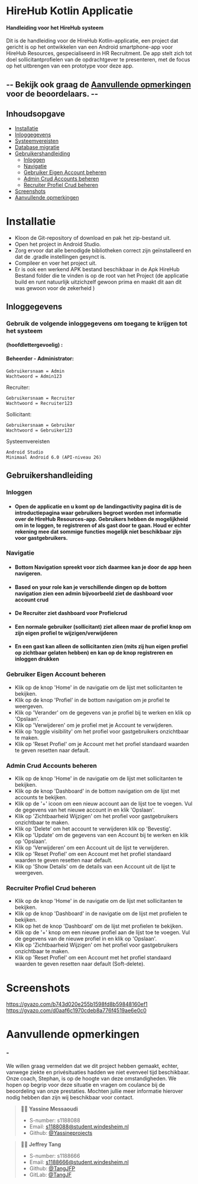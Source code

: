 # HireHub Kotlin Applicatie

#### Handleiding voor het HireHub systeem
Dit is de handleiding voor de HireHub Kotlin-applicatie, een project dat gericht is op het ontwikkelen van een Android smartphone-app voor HireHub Resources, gespecialiseerd in HR Recruitment. De app stelt zich tot doel sollicitantprofielen van de opdrachtgever te presenteren, met de focus op het uitbrengen van een prototype voor deze app.
##   -- Bekijk ook graag de <a href="#aanvullende-opmerkingen" target="_new">Aanvullende opmerkingen</a> voor de beoordelaars. --
## Inhoudsopgave
- [Installatie](#installatie)
- [Inloggegevens](#inloggegevens)
- [Systeemvereisten](#systeemvereisten)
- [Database migratie](#database-migratie)
- [Gebruikershandleiding](#gebruikershandleiding)
    - [Inloggen](#inloggen)
    - [Navigatie](#navigatie)
    - [Gebruiker Eigen Account beheren](#gebruiker-eigen-account-beheren)
    - [Admin Crud Accounts beheren](#admin-crud-accounts-beheren)
    - [Recruiter Profiel Crud beheren](#recruiter-profiel-crud-beheren)
- [Screenshots](#screenshots)
- [Aanvullende opmerkingen](#aanvullende-opmerkingen)


# Installatie

- Kloon de Git-repository of download en pak het zip-bestand uit.
- Open het project in Android Studio.
- Zorg ervoor dat alle benodigde bibliotheken correct zijn geïnstalleerd en dat de .gradle instellingen gesynct is.
- Compileer en voer het project uit.
- Er is ook een werkend APK bestand beschikbaar in de Apk HireHub Bestand folder die te vinden is op de root van het Project (de applicatie build en runt natuurlijk uitzichzelf gewoon prima en maakt dit aan dit was gewoon voor de zekerheid )


## Inloggegevens

### Gebruik de volgende inloggegevens om toegang te krijgen tot het systeem

#### (hoofdlettergevoelig) :

#### Beheerder - Administrator:

    Gebruikersnaam = Admin
    Wachtwoord = Admin123
Recruiter:

    Gebruikersnaam = Recruiter
    Wachtwoord = Recruiter123

Sollicitant:

    Gebruikersnaam = Gebruiker
    Wachtwoord = Gebruiker123

Systeemvereisten

    Android Studio
    Minimaal Android 6.0 (API-niveau 26)


## Gebruikershandleiding

### Inloggen

- #### Open de applicatie en u komt op de landingactivity pagina dit is de introductiepagina waar gebruikers begroet worden met informatie over de HireHub Resources-app. Gebruikers hebben de mogelijkheid om in te loggen, te registreren of als gast door te gaan. Houd er echter rekening mee dat sommige functies mogelijk niet beschikbaar zijn voor gastgebruikers.

### Navigatie

- #### Bottom Navigation spreekt voor zich daarmee kan je door de app heen navigeren.
- #### Based on your role kan je verschillende dingen op de bottom navigation zien een admin bijvoorbeeld ziet de dashboard voor account crud
- #### De Recruiter ziet dashboard voor Profielcrud
- #### Een normale gebruiker (sollicitant) ziet alleen maar de profiel knop om zijn eigen profiel te wijzigen/verwijderen
- #### En een gast kan alleen de sollicitanten zien (mits zij hun eigen profiel op zichtbaar gelaten hebben) en kan op de knop registreren en inloggen drukken



### Gebruiker Eigen Account beheren
- Klik op de knop  'Home' in de navigatie om de lijst met sollicitanten te bekijken.
- Klik op de knop 'Profiel' in de bottom navigation om je profiel te weergeven.
- Klik op 'Verander' om de gegevens van je profiel bij te werken en klik op 'Opslaan'.
- Klik op 'Verwijderen' om je profiel met je Account te verwijderen.
- Klik op 'toggle visibility' om het profiel voor gastgebruikers onzichtbaar te maken.
- Klik op 'Reset Profiel' om je Account met het profiel standaard waarden te geven resetten naar default.



### Admin Crud Accounts beheren
- Klik op de knop  'Home' in de navigatie om de lijst met sollicitanten te bekijken.
- Klik op de knop 'Dashboard' in de bottom navigation om de lijst met accounts te bekijken.
- Klik op de '+' icoon om een nieuw account aan de lijst toe te voegen.
  Vul de gegevens van het nieuwe account in en klik 'Opslaan'.
- Klik op 'Zichtbaarheid Wijzigen' om het profiel voor gastgebruikers onzichtbaar te maken.
- Klik op 'Delete' om het account te verwijderen klik op 'Bevestig'.
- Klik op 'Update' om de gegevens van een Account bij te werken en klik op 'Opslaan'.
- Klik op 'Verwijderen' om een Account uit de lijst te verwijderen.
- Klik op 'Reset Profiel' om een Account met het profiel standaard waarden te geven resetten naar default.
- Klik op 'Show Details' om de details van een Account uit de lijst te weergeven.



### Recruiter Profiel Crud beheren
- Klik op de knop  'Home' in de navigatie om de lijst met sollicitanten te bekijken.
- Klik op de knop  'Dashboard' in de navigatie om de lijst met profielen te bekijken.
- Klik op het de knop 'Dashboard' om de lijst met profielen te bekijken.
- Klik op de '+' knop om een nieuwe profiel aan de lijst toe te voegen.
  Vul de gegevens van de nieuwe profiel in en klik op 'Opslaan'.
- Klik op 'Zichtbaarheid Wijzigen' om het profiel voor gastgebruikers onzichtbaar te maken.
- Klik op 'Reset Profiel' om een Account met het profiel standaard waarden te geven resetten naar default (Soft-delete).




# Screenshots
https://gyazo.com/b743d020e255b1598fd8b59848160ef1
https://gyazo.com/d0aaf6c1970cdeb8a776f4519ae6e0c0
# Aanvullende opmerkingen

### -
We willen graag vermelden dat we dit project hebben gemaakt, echter, vanwege ziekte en privésituaties hadden we niet evenveel tijd beschikbaar. Onze coach, Stephan, is op de hoogte van deze omstandigheden. We hopen op begrip voor deze situatie en vragen om coulance bij de beoordeling van onze prestaties. Mochten jullie meer informatie hierover nodig hebben dan zijn wij beschikbaar voor contact.


> 👨‍🎓 **Yassine Messaoudi**
>
> - S-number: s1188088
> - Email: [s1188088@student.windesheim.nl](mailto:s1188088@student.windesheim.nl)
> - Github: [@Yassineprojects](https://github.com/Yassmakers)

> 👨‍🎓 **Jeffrey Tang**
>
> - S-number: s1188666
> - Email: [s1188666@student.windesheim.nl](mailto:s1188666@student.windesheim.nl)
> - Github: [@TangJFP](https://github.com/TangJFP)
> - GitLab: [@TangJF](https://gitlab.com/TangJF)
